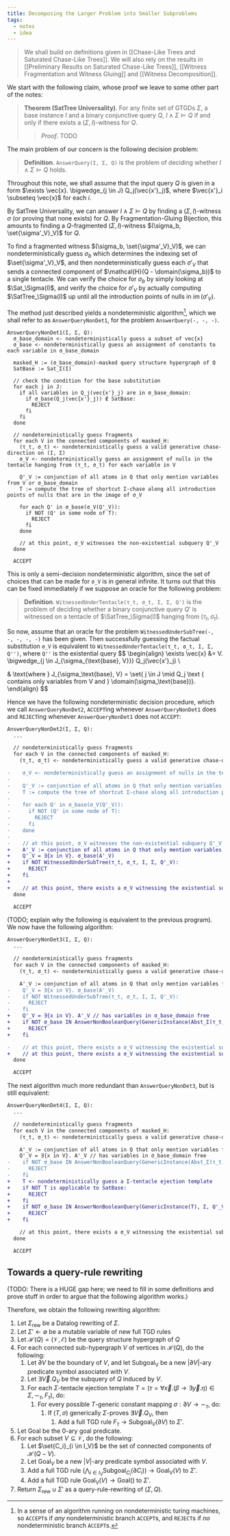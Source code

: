 ```yaml
---
title: Decomposing the Larger Problem into Smaller Subproblems
tags:
  - notes
  - idea
---
```


> We shall build on definitions given in [[Chase-Like Trees and Saturated Chase-Like Trees]]. We will also rely on the results in [[Preliminary Results on Saturated Chase-Like Trees]], [[Witness Fragmentation and Witness Gluing]] and [[Witness Decomposition]].

We start with the following claim, whose proof we leave to some other part of the notes:

> **Theorem (SatTree Universality)**. For any finite set of GTGDs $\Sigma$, a base instance $I$ and a binary conjunctive query $Q$, $I \wedge \Sigma \models Q$ if and only if there exists a $(\Sigma, I)$-witness for $Q$.
> 
> > *Proof*. TODO

The main problem of our concern is the following decision problem:

> **Definition**. `AnswerQuery(I, Σ, Q)` is the problem of deciding whether $I \wedge \Sigma \models Q$ holds.

Throughout this note, we shall assume that the input query $Q$ is given in a form $\exists \vec{x}. \bigwedge_{j \in J} Q_j(\vec{x'}_j)$, where $\vec{x'}_i \subseteq \vec{x}$ for each $i$.

By SatTree Universality, we can answer $I \wedge \Sigma \models Q$ by finding a $(\Sigma, I)$-witness $\sigma$ (or proving that none exists) for $Q$. By Fragmentation-Gluing Bijection, this amounts to finding a $Q$-fragmented $(\Sigma, I)$-witness $(\sigma_b, \set{\sigma'_V}_V)$ for $Q$.

To find a fragmented witness $(\sigma_b, \set{\sigma'_V}_V)$, we can nondeterministically guess $\sigma_b$ which determines the indexing set of $\set{\sigma'_V}_V$, and then nondeterministically guess each $\sigma'_V$ that sends a connected component of $\mathcal{H}(Q - \domain(\sigma_b))$ to a single tentacle. We can verify the choice for $\sigma_b$ by simply looking at $\Sat_\Sigma(I)$, and verify the choice for $\sigma'_V$ by actually computing $\SatTree_\Sigma(I)$ up until all the introduction points of nulls in $\operatorname{im}(\sigma'_V)$.

The method just described yields a nondeterministic algorithm[^1], which we shall refer to as `AnswerQueryNonDet1`, for the problem `AnswerQuery(-, -, -)`.

```
AnswerQueryNonDet1(I, Σ, Q):
  σ_base_domain <- nondeterministically guess a subset of vec{x}
  σ_base <- nondeterministically guess an assignment of constants to each variable in σ_base_domain

  masked_H := (σ_base_domain)-masked query structure hypergraph of Q
  SatBase := Sat_Σ(I)

  // check the condition for the base substitution
  for each j in J:
    if all variables in Q_j(vec{x'}_j) are in σ_base_domain:
      if σ_base(Q_j(vec{x'}_j)) ∉ SatBase:
        REJECT
      fi
    fi
  done

  // nondeterministically guess fragments
  for each V in the connected components of masked_H:
    (τ_t, σ_t) <- nondeterministically guess a valid generative chase-direction on (I, Σ)
    σ_V <- nondeterministically guess an assignment of nulls in the tentacle hanging from (τ_t, σ_t) for each variable in V

    Q'_V := conjunction of all atoms in Q that only mention variables from V or σ_base_domain
    T := compute the tree of shortcut Σ-chase along all introduction points of nulls that are in the image of σ_V

    for each Q' in σ_base(σ_V(Q'_V)):
      if NOT (Q' in some node of T):
        REJECT
      fi
    done

	// at this point, σ_V witnesses the non-existential subquery Q'_V
  done

  ACCEPT
```

This is only a semi-decision nondeterministic algorithm, since the set of choices that can be made for `σ_V` is in general infinite. It turns out that this can be fixed immediately if we suppose an oracle for the following problem:

> **Definition**. `WitnessedUnderTentacle(τ_t, σ_t, I, Σ, Q')` is the problem of deciding whether a binary conjunctive query $Q'$ is witnessed on a tentacle of $\SatTree_\Sigma(I)$ hanging from $(\tau_t, \sigma_t)$.

So now, assume that an oracle for the problem `WitnessedUnderSubTree(-, -, -, -, -)` has been given. Then successfully guessing the factual substitution `σ_V` is equivalent to `WitnessedUnderTentacle(τ_t, σ_t, I, Σ, Q'')`, where `Q''` is the existential query  $$
\begin{align}
\exists \vec{x} &= V. \bigwedge_{j \in J_{\sigma_{\text{base}, V}}} Q_j(\vec{x'}_j) \\

& \text{where } J_{\sigma_\text{base}, V} = \set{ j \in J \mid Q_j \text { contains only variables from V and }  \domain(\sigma_\text{base})}.
\end{align}
$$

Hence we have the following nondeterministic decision procedure, which we call `AnswerQueryNonDet2`, `ACCEPT`ing whenever `AnswerQueryNonDet1` does and `REJECT`ing whenever `AnswerQueryNonDet1` does not `ACCEPT`:

```diff
AnswerQueryNonDet2(I, Σ, Q):
  ...

  // nondeterministically guess fragments
  for each V in the connected components of masked_H:
    (τ_t, σ_t) <- nondeterministically guess a valid generative chase-direction on (I, Σ)

-    σ_V <- nondeterministically guess an assignment of nulls in the tentacle hanging from (τ_t, σ_t) for each variable in V
-
-    Q'_V := conjunction of all atoms in Q that only mention variables from V or σ_base_domain
-    T := compute the tree of shortcut Σ-chase along all introduction points of nulls that are in the image of σ_V
-
-    for each Q' in σ_base(σ_V(Q'_V)):
-      if NOT (Q' in some node of T):
-        REJECT
-      fi
-    done
-
-	 // at this point, σ_V witnesses the non-existential subquery Q'_V
+    A'_V := conjunction of all atoms in Q that only mention variables from V or σ_base_domain, with all variables in σ_base_domain substituted using σ_base
+    Q'_V = ∃{x in V}. σ_base(A'_V)
+    if NOT WitnessedUnderSubTree(τ_t, σ_t, I, Σ, Q'_V):
+      REJECT
+    fi
+
+    // at this point, there exists a σ_V witnessing the existential subquery Q'_V
  done

  ACCEPT
```

(TODO; explain why the following is equivalent to the previous program). We now have the following algorithm:

```diff
AnswerQueryNonDet3(I, Σ, Q):
  ...

  // nondeterministically guess fragments
  for each V in the connected components of masked_H:
    (τ_t, σ_t) <- nondeterministically guess a valid generative chase-direction on (I, Σ)

    A'_V := conjunction of all atoms in Q that only mention variables from V or σ_base_domain, with all variables in σ_base_domain substituted using σ_base
-    Q'_V = ∃{x in V}. σ_base(A'_V)
-    if NOT WitnessedUnderSubTree(τ_t, σ_t, I, Σ, Q'_V):
-      REJECT
-    fi
+    Q'_V = ∃{x in V}. A'_V // has variables in σ_base_domain free
+    if NOT σ_base IN AnswerNonBooleanQuery(GenericInstance(Abst_Σ(τ_t, σ_t; I)), Σ, Q'_V):
+      REJECT
+    fi

-    // at this point, there exists a σ_V witnessing the existential subquery Q'_V
+    // at this point, there exists a σ_V witnessing the existential subquery σ_base_domain(Q'_V)
  done

  ACCEPT
```

The next algorithm much more redundant than `AnswerQueryNonDet3`, but is still equivalent:

```diff
AnswerQueryNonDet4(I, Σ, Q):
  ...

  // nondeterministically guess fragments
  for each V in the connected components of masked_H:
    (τ_t, σ_t) <- nondeterministically guess a valid generative chase-direction on (I, Σ)

    A'_V := conjunction of all atoms in Q that only mention variables from V or σ_base_domain, with all variables in σ_base_domain substituted using σ_base
    Q'_V = ∃{x in V}. A'_V // has variables in σ_base_domain free
-    if NOT σ_base IN AnswerNonBooleanQuery(GenericInstance(Abst_Σ(τ_t, σ_t; I)), Σ, Q'_V):
-      REJECT
-    fi
+    T <- nondeterministically guess a Σ-tentacle ejection template
+    if NOT T is applicable to SatBase:
+      REJECT
+    fi
+    if NOT σ_base IN AnswerNonBooleanQuery(GenericInstance(T), Σ, Q'_V):
+      REJECT
+    fi

    // at this point, there exists a σ_V witnessing the existential subquery Q'_V
  done

  ACCEPT
```

## Towards a query-rule rewriting

(TODO: There is a HUGE gap here; we need to fill in some definitions and prove stuff in order to argue that the following algorithm works.)

Therefore, we obtain the following rewriting algorithm:

 1. Let $\Sigma_\mathrm{rew}$ be a Datalog rewriting of $\Sigma$.
 2. Let $\Sigma' \leftarrow \emptyset$ be a mutable variable of new full TGD rules
 3. Let $\mathcal{H}(Q) = (\mathcal{V}, \mathcal{E})$ be the query structure hypergraph of $Q$
 4. For each connected sub-hypergraph $V$ of vertices in $\mathcal{H}(Q)$, do the following:
	 1. Let $\partial V$ be the boundary of $V$, and let $\mathrm{Subgoal_V}$ be a new $|\partial V|$-ary predicate symbol associated with $V$.
	 2. Let $\exists \vec{V}. Q_V$ be the subquery of $Q$ induced by $V$.
	 3. For each $\Sigma$-tentacle ejection template $T = (\tau = \forall \vec{x}. (\beta \rightarrow \exists \vec{y}. \eta) \in \Sigma, \sim_\tau, F_\tau)$, do:
		 1. For every possible $T$-generic constant mapping $\sigma: \partial V \rightarrow {\sim}_\tau$, do:
			 1. If $(T, \sigma)$ generically $\Sigma$-proves $\exists \vec{V}. Q_V$, then
				 1. Add a full TGD rule $F_\tau \rightarrow \mathrm{Subgoal}_V(\partial V)$ to $\Sigma'$.
 5. Let $\mathrm{Goal}$ be the 0-ary goal predicate. 
 6. For each subset $V \subseteq \mathcal{V}$, do the following:
	 1. Let $\set{C_i}_{i \in I_V}$ be the set of connected components of $\mathcal{H}(Q-V)$.
	 2. Let $\mathrm{Goal}_V$ be a new $|V|$-ary predicate symbol associated with $V$.
	 3. Add a full TGD rule $(\bigwedge_{i \in I_V} \mathrm{Subgoal}_{C_i}(\partial C_i)) \rightarrow \mathrm{Goal_V}(V)$ to $\Sigma'$.
	 4. Add a full TGD rule $\mathrm{Goal_V}(V) \rightarrow \mathrm{Goal}()$ to $\Sigma'$.
 7. Return $\Sigma_\mathrm{rew} \cup \Sigma'$ as a query-rule-rewriting of $(\Sigma, Q)$.

[^1]: In a sense of an algorithm running on nondeterministic turing machines, so `ACCEPT`s if *any* nondeterministic branch `ACCEPT`s, and `REJECT`s if *no* nondeterministic branch `ACCEPT`s.